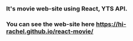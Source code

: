### It's movie web-site using React, YTS API. 
### You can see the web-site here https://hi-rachel.github.io/react-movie/
